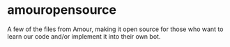 # amouropensource
A few of the files from Amour, making it open source for those who want to learn our code and/or implement it into their own bot.
